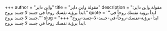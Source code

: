 +++
author = "واين داير"
title = "مقولة واين داير"
description = "مقولة واين داير: ابدأ برؤية نفسك روحاً في جسد لا جسد بروح."
quote = '''ابدأ برؤية نفسك روحاً في جسد لا جسد بروح.'''
slug = "ابدأ-برؤية-نفسك-روحاً-في-جسد-لا-جسد-بروح"
+++
ابدأ برؤية نفسك روحاً في جسد لا جسد بروح.
